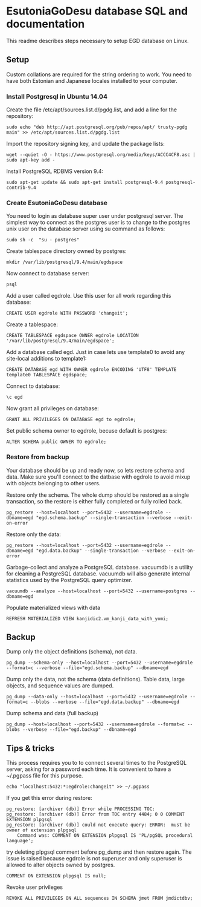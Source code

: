 # EsutoniaGoDesu database SQL and documentation
This readme describes steps necessary to setup EGD database on Linux.

## Setup
Custom collations are required for the string ordering to work. You need to have both Estonian and Japanese locales installed
 to your computer.

### Install Postgresql in Ubuntu 14.04

Create the file /etc/apt/sources.list.d/pgdg.list, and add a line for the repository: 
    
    sudo echo "deb http://apt.postgresql.org/pub/repos/apt/ trusty-pgdg main" >> /etc/apt/sources.list.d/pgdg.list


Import the repository signing key, and update the package lists: 

    wget --quiet -O - https://www.postgresql.org/media/keys/ACCC4CF8.asc | sudo apt-key add -

Install PostgreSQL RDBMS version 9.4: 

    sudo apt-get update && sudo apt-get install postgresql-9.4 postgresql-contrib-9.4

### Create EsutoniaGoDesu database

You need to login as database super user under postgresql server. The simplest way to connect as the postgres user is
to change to the postgres unix user on the database server using su command as follows:
    
    sudo sh -c  "su - postgres"
    
Create tablespace directory owned by postgres: 
    
    mkdir /var/lib/postgresql/9.4/main/egdspace

Now connect to database server: 

    psql

Add a user called egdrole. Use this user for all work regarding this database: 

    CREATE USER egdrole WITH PASSWORD 'changeit';
    
Create a tablespace:
    
    CREATE TABLESPACE egdspace OWNER egdrole LOCATION '/var/lib/postgresql/9.4/main/egdspace';

Add a database called egd. Just in case lets use template0 to avoid any site-local additions to template1:

    CREATE DATABASE egd WITH OWNER egdrole ENCODING 'UTF8' TEMPLATE template0 TABLESPACE egdspace;

Connect to database:

    \c egd

Now grant all privileges on database:

    GRANT ALL PRIVILEGES ON DATABASE egd to egdrole;
    
Set public schema owner to egdrole, becuse default is postgres:
    
    ALTER SCHEMA public OWNER TO egdrole;               

### Restore from backup
Your database should be up and ready now, so lets restore schema and data. 
Make sure you'll connect to the datbase with egdrole to avoid mixup with objects belonging to other users.   
 
Restore only the schema. The whole dump should be restored as a single transaction, so the restore is either fully completed or fully rolled back.  

    pg_restore --host=localhost --port=5432 --username=egdrole --dbname=egd "egd.schema.backup" --single-transaction --verbose --exit-on-error
    

Restore only the data:

    pg_restore --host=localhost --port=5432 --username=egdrole --dbname=egd "egd.data.backup" --single-transaction --verbose --exit-on-error


Garbage-collect and analyze a PostgreSQL database.
vacuumdb is a utility for cleaning a PostgreSQL database. 
vacuumdb will also generate internal statistics used by the PostgreSQL query optimizer.
    
    vacuumdb --analyze --host=localhost --port=5432 --username=postgres --dbname=egd


Populate materialized views with data

	REFRESH MATERIALIZED VIEW kanjidic2.vm_kanji_data_with_yomi;

## Backup

Dump only the object definitions (schema), not data.

    pg_dump --schema-only --host=localhost --port=5432 --username=egdrole --format=c --verbose --file="egd.schema.backup" --dbname=egd

Dump only the data, not the schema (data definitions). Table data, large objects, and sequence values are dumped.
    
    pg_dump --data-only --host=localhost --port=5432 --username=egdrole --format=c --blobs --verbose --file="egd.data.backup" --dbname=egd


Dump schema and data (full backup)

	pg_dump --host=localhost --port=5432 --username=egdrole --format=c --blobs --verbose --file="egd.backup" --dbname=egd


## Tips & tricks

This process requires you to to connect several times to the PostgreSQL server, asking for a password each time. 
It is convenient to have a ~/.pgpass file for this purpose.

    echo "localhost:5432:*:egdrole:changeit" >> ~/.pgpass
  
    
If you get this error during restore:    
    
    pg_restore: [archiver (db)] Error while PROCESSING TOC:
    pg_restore: [archiver (db)] Error from TOC entry 4484; 0 0 COMMENT EXTENSION plpgsql 
    pg_restore: [archiver (db)] could not execute query: ERROR:  must be owner of extension plpgsql
        Command was: COMMENT ON EXTENSION plpgsql IS 'PL/pgSQL procedural language';
    
try deleting plpgsql comment before pg_dump and then restore again. The issue is raised because egdrole is not 
superuser and only superuser is allowed to alter objects owned by postgres. 

    COMMENT ON EXTENSION plpgsql IS null;
    

Revoke user privileges    
    
    REVOKE ALL PRIVILEGES ON ALL sequences IN SCHEMA jmet FROM jmdictdbv;
    

    
    
    